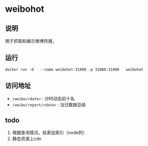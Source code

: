 # weibohot

## 说明
用于抓取和展示微博热搜，

## 运行

```
docker run -d   --name weibohot-31000 -p 31000:31000   weibohot
```
## 访问地址
* `/weibo/<date>` : 分时动态前十名
* `/weibo/report/<date>` : 当日数据总结

## todo
1. 根据查询情况，给表加索引（node列）
2. 静态资源上cdn